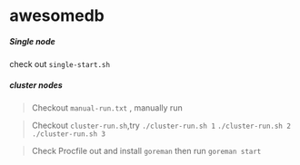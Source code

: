# awesomedb
##### Single node
check out  `single-start.sh`
##### cluster nodes
> Checkout `manual-run.txt` , manually run

> Checkout `cluster-run.sh`,try 
`./cluster-run.sh 1`
`./cluster-run.sh 2`
`./cluster-run.sh 3`

> Check Procfile out and install `goreman` then run `goreman start`